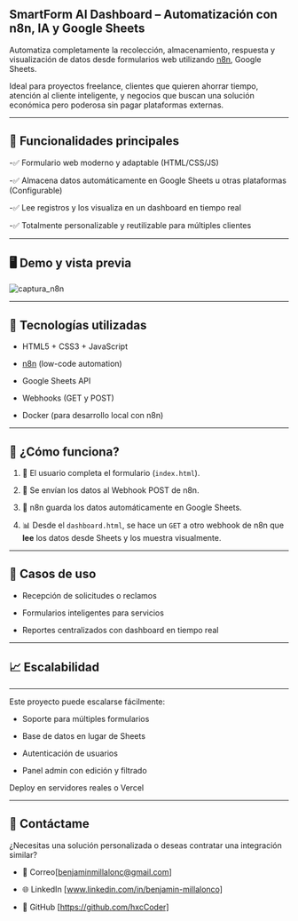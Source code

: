 SmartForm AI Dashboard – Automatización con n8n, IA y Google Sheets
-

Automatiza completamente la recolección, almacenamiento, respuesta y visualización de datos desde formularios web utilizando [n8n](https://n8n.io/), Google Sheets.

Ideal para proyectos freelance, clientes que quieren ahorrar tiempo, atención al cliente inteligente, y negocios que buscan una solución económica pero poderosa sin pagar plataformas externas.

---
## 🌟 Funcionalidades principales


-✅ Formulario web moderno y adaptable (HTML/CSS/JS)

-✅ Almacena datos automáticamente en Google Sheets u otras plataformas (Configurable)

-✅ Lee registros y los visualiza en un dashboard en tiempo real

-✅ Totalmente personalizable y reutilizable para múltiples clientes

---
🖥️ Demo y vista previa
-

![captura_n8n](https://github.com/user-attachments/assets/33bc46e0-2dd8-42e5-9f58-7a3d44574ba0)



---
## 🧩 Tecnologías utilizadas


- HTML5 + CSS3 + JavaScript
  
- [n8n](https://n8n.io/) (low-code automation)
  
- Google Sheets API
  
- Webhooks (GET y POST)
  
- Docker (para desarrollo local con n8n)

---
## 📌 ¿Cómo funciona?


1. 🧾 El usuario completa el formulario (`index.html`).

2. 🔗 Se envían los datos al Webhook POST de n8n.

3. 📄 n8n guarda los datos automáticamente en Google Sheets.

4. 📊 Desde el `dashboard.html`, se hace un `GET` a otro webhook de n8n que **lee** los datos desde Sheets y los muestra visualmente.

---
🎯 Casos de uso
-


- Recepción de solicitudes o reclamos

- Formularios inteligentes para servicios


- Reportes centralizados con dashboard en tiempo real
---
📈 Escalabilidad
-

---
Este proyecto puede escalarse fácilmente:

- Soporte para múltiples formularios

- Base de datos en lugar de Sheets

- Autenticación de usuarios

- Panel admin con edición y filtrado

Deploy en servidores reales o Vercel

---
🙌 Contáctame
-


¿Necesitas una solución personalizada o deseas contratar una integración similar?

- 📩  Correo[benjaminmillalonc@gmail.com]

- 🌐  LinkedIn [www.linkedin.com/in/benjamin-millalonco]
  
- 🐙  GitHub [https://github.com/hxcCoder]
